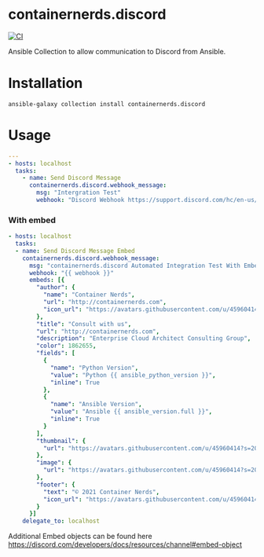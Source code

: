 # containernerds.discord
[![CI](https://github.com/ContainerNerds/containernerds.discord/actions/workflows/ansible-test.yml/badge.svg?branch=main)](https://github.com/ContainerNerds/containernerds.discord/actions/workflows/ansible-test.yml)


Ansible Collection to allow communication to Discord from Ansible.

# Installation
`ansible-galaxy collection install containernerds.discord`


# Usage
```yml
---
- hosts: localhost
  tasks:
    - name: Send Discord Message
      containernerds.discord.webhook_message:
        msg: "Intergration Test"
        webhook: "Discord Webhook https://support.discord.com/hc/en-us/articles/228383668-Intro-to-Webhooks"
```

### With embed
```yml
- hosts: localhost
  tasks:
  - name: Send Discord Message Embed
    containernerds.discord.webhook_message:
      msg: "containernerds.discord Automated Integration Test With Embed"
      webhook: "{{ webhook }}"
      embeds: [{
        "author": {
          "name": "Container Nerds",
          "url": "http://containernerds.com",
          "icon_url": "https://avatars.githubusercontent.com/u/45960414?s=200&v=4"
        },
        "title": "Consult with us",
        "url": "http://containernerds.com",
        "description": "Enterprise Cloud Architect Consulting Group",
        "color": 1862655,
        "fields": [
          {
            "name": "Python Version",
            "value": "Python {{ ansible_python_version }}",
            "inline": True
          },
          {
            "name": "Ansible Version",
            "value": "Ansible {{ ansible_version.full }}",
            "inline": True
          }
        ],
        "thumbnail": {
          "url": "https://avatars.githubusercontent.com/u/45960414?s=200&v=4"
        },
        "image": {
          "url": "https://avatars.githubusercontent.com/u/45960414?s=200&v=4"
        },
        "footer": {
          "text": "© 2021 Container Nerds",
          "icon_url": "https://avatars.githubusercontent.com/u/45960414?s=200&v=4"
        }
      }]
    delegate_to: localhost
```
Additional Embed objects can be found here https://discord.com/developers/docs/resources/channel#embed-object
